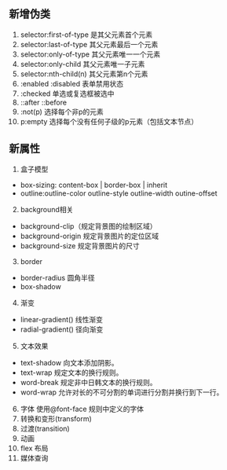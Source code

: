 ## 新增伪类
1. selector:first-of-type 是其父元素首个元素
2. selector:last-of-type 其父元素最后一个元素
3. selector:only-of-type 其父元素唯一一个元素
4. selector:only-child 其父元素唯一子元素
5. selector:nth-child(n) 其父元素第n个元素
6. :enabled :disabled  表单禁用状态
7. :checked 单选或复选框被选中
8. ::after ::before
9. :not(p)  选择每个非p的元素
10. p:empty 选择每个没有任何子级的p元素（包括文本节点）


## 新属性
1.  盒子模型
  * box-sizing: content-box | border-box | inherit
  * outline:outline-color outline-style outline-width outine-offset
2. background相关
  * background-clip（规定背景图的绘制区域）
  * background-origin 规定背景图片的定位区域
  * background-size 规定背景图片的尺寸
3. border
  * border-radius  圆角半径
  * box-shadow
4. 渐变 
  * linear-gradient() 线性渐变
  * radial-gradient() 径向渐变
5. 文本效果
  * text-shadow 向文本添加阴影。
  * text-wrap 	规定文本的换行规则。
  * word-break 规定非中日韩文本的换行规则。
  * word-wrap 允许对长的不可分割的单词进行分割并换行到下一行。
6. 字体
  使用@font-face 规则中定义的字体
7. 转换和变形(transform)
8. 过渡(transition)
9. 动画
10. flex 布局
11. 媒体查询